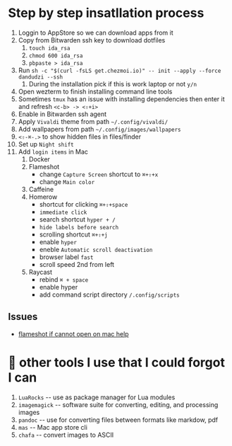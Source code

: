 # Step by step insatllation process

1. Loggin to AppStore so we can download apps from it
1. Copy from Bitwarden ssh key to download dotfiles
    1. `touch ida_rsa`
    1. `chmod 600 ida_rsa`
    1. `pbpaste > ida_rsa`
1. Run `sh -c "$(curl -fsLS get.chezmoi.io)" -- init --apply --force dandudzi --ssh`
    1. During the installation pick if this is work laptop or not `y/n`
1. Open wezterm to finish installing command line tools
1. Sometimes `tmux` has an issue with installing dependencies then enter it and refresh `<c-b> -> <⇧+i>`
1. Enable in Bitwarden ssh agent
1. Apply `Vivaldi` theme from path `~/.config/vivaldi/`
1. Add wallpapers from path `~/.config/images/wallpapers`
1. `<⇧-⌘-.>` to show hidden files in files/finder
1. Set up `Night shift`
1. Add `login items` in Mac
    1. Docker
    1. Flameshot
        - change `Capture Screen` shortcut to `⌘+⇧+x`
        - change `Main color`
    1. Caffeine
    1. Homerow
        - shortcut for clicking `⌘+⇧+space`
        - `immediate click`
        - search shortcut `hyper + /`
        - `hide labels before search`
        - scrolling shortcut `⌘+⇧+j`
        - enable `hyper`
        - eneble `Automatic scroll deactivation`
        - browser label `fast`
        - scroll speed 2nd from left
    1. Raycast
        - rebind `⌘ + space`
        - enable hyper
        - add command script directory `/.config/scripts`

## Issues

- [flameshot if cannot open on mac help](https://github.com/flameshot-org/flameshot/issues/3572#issuecomment-2089076723)

# 🔨 other tools I use that I could forgot I can

1. `LuaRocks`               -- use as package manager for Lua modules
1. `imagemagick`            -- software suite for converting, editing, and processing images
1. `pandoc`                 -- use for converting files between formats like markdow, pdf
1. `mas`                    -- Mac app store cli
1. `chafa`                  -- convert images to ASCII
